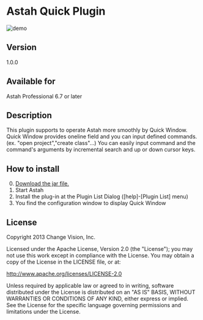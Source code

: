 Astah Quick Plugin
===============================

![demo](http://raw.github.com/kompiro/astah-quick-plugin/master/docs/images/demo.gif)

Version
----------------
1.0.0

Available for
----------------
Astah Professional 6.7 or later

Description
----------------
This plugin supports to operate Astah more smoothly by Quick Window.
Quick Window provides oneline field and you can input defined commands.(ex. "open project","create class"...)
You can easily input command and the command's arguments by incremental search and up or down cursor keys.

How to install
----------------
0. [Download the jar file.](http://cdn.change-vision.com/plugins/quick-1.0.0.jar)
1. Start Astah
2. Install the plug-in at the Plugin List Dialog ([help]-[Plugin List] menu)
3. You find the configuration window to display Quick Window

License
---------------
Copyright 2013 Change Vision, Inc.

Licensed under the Apache License, Version 2.0 (the "License");
you may not use this work except in compliance with the License.
You may obtain a copy of the License in the LICENSE file, or at:

   <http://www.apache.org/licenses/LICENSE-2.0>

Unless required by applicable law or agreed to in writing, software
distributed under the License is distributed on an "AS IS" BASIS,
WITHOUT WARRANTIES OR CONDITIONS OF ANY KIND, either express or implied.
See the License for the specific language governing permissions and
limitations under the License.
